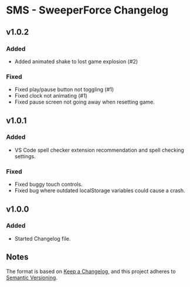 # SMS - SweeperForce Changelog

## v1.0.2

### Added
 - Added animated shake to lost game explosion (#2)

### Fixed
 - Fixed play/pause button not toggling (#1)
 - Fixed clock not animating (#1)
 - Fixed pause screen not going away when resetting game.

## v1.0.1

### Added
- VS Code spell checker extension recommendation and spell checking settings.

### Fixed
- Fixed buggy touch controls.
- Fixed bug where outdated localStorage variables could cause a crash.

## v1.0.0

### Added
- Started Changelog file.

## Notes

The format is based on [Keep a Changelog](https://keepachangelog.com/en/1.1.0/),
and this project adheres to [Semantic Versioning](https://semver.org/spec/v2.0.0.html).

[//]: <> (Added for new features.)
[//]: <> (Changed for changes in existing functionality.)
[//]: <> (Deprecated for soon-to-be removed features.)
[//]: <> (Removed for now removed features.)
[//]: <> (Fixed for any bug fixes.)
[//]: <> (Security in case of vulnerabilities.)